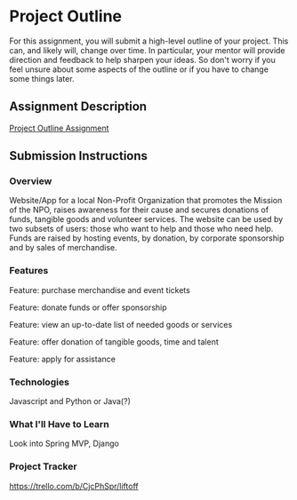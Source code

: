 # Project Outline
For this assignment, you will submit a high-level outline of your project. This can, and likely will, change over time. In particular, your mentor will provide direction and feedback to help sharpen your ideas. So don't worry if you feel unsure about some aspects of the outline or if you have to change some things later.

## Assignment Description
[Project Outline Assignment](https://education.launchcode.org/liftoff/modules/assignments/project-outline)

## Submission Instructions

### Overview
Website/App for a local Non-Profit Organization that promotes the Mission of the NPO, 
raises awareness for their cause and secures donations of funds, tangible goods and volunteer services.
The website can be used by two subsets of users: those who want to help and those who need help. 
Funds are raised by hosting events, by donation, by corporate sponsorship and by sales of merchandise.

### Features
Feature: purchase merchandise and event tickets

Feature: donate funds or offer sponsorship

Feature: view an up-to-date list of needed goods or services

Feature: offer donation of tangible goods, time and talent

Feature: apply for assistance 

### Technologies
Javascript and Python or Java(?)
### What I'll Have to Learn
Look into Spring MVP, Django
### Project Tracker
https://trello.com/b/CjcPhSpr/liftoff
